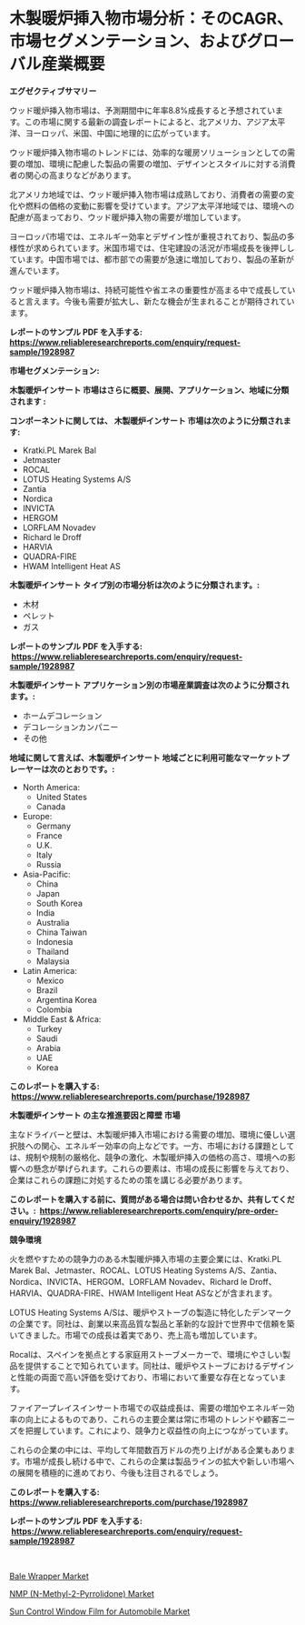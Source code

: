 <p><h1>木製暖炉挿入物市場分析：そのCAGR、市場セグメンテーション、およびグローバル産業概要</h1></p><p><strong>エグゼクティブサマリー</strong></p>
<p><p>ウッド暖炉挿入物市場は、予測期間中に年率8.8%成長すると予想されています。この市場に関する最新の調査レポートによると、北アメリカ、アジア太平洋、ヨーロッパ、米国、中国に地理的に広がっています。</p><p>ウッド暖炉挿入物市場のトレンドには、効率的な暖房ソリューションとしての需要の増加、環境に配慮した製品の需要の増加、デザインとスタイルに対する消費者の関心の高まりなどがあります。</p><p>北アメリカ地域では、ウッド暖炉挿入物市場は成熟しており、消費者の需要の変化や燃料の価格の変動に影響を受けています。アジア太平洋地域では、環境への配慮が高まっており、ウッド暖炉挿入物の需要が増加しています。</p><p>ヨーロッパ市場では、エネルギー効率とデザイン性が重視されており、製品の多様性が求められています。米国市場では、住宅建設の活況が市場成長を後押ししています。中国市場では、都市部での需要が急速に増加しており、製品の革新が進んでいます。</p><p>ウッド暖炉挿入物市場は、持続可能性や省エネの重要性が高まる中で成長していると言えます。今後も需要が拡大し、新たな機会が生まれることが期待されています。</p></p>
<p><strong>レポートのサンプル PDF を入手する: <a href="https://www.reliableresearchreports.com/enquiry/request-sample/1928987">https://www.reliableresearchreports.com/enquiry/request-sample/1928987</a></strong></p>
<p><strong>市場セグメンテーション:</strong></p>
<p><strong> 木製暖炉インサート 市場はさらに概要、展開、アプリケーション、地域に分類されます :</strong></p>
<p><strong>コンポーネントに関しては、 木製暖炉インサート 市場は次のように分類されます: &nbsp;</strong></p>
<p><ul><li>Kratki.PL Marek Bal</li><li>Jetmaster</li><li>ROCAL</li><li>LOTUS Heating Systems A/S</li><li>Zantia</li><li>Nordica</li><li>INVICTA</li><li>HERGOM</li><li>LORFLAM Novadev</li><li>Richard le Droff</li><li>HARVIA</li><li>QUADRA-FIRE</li><li>HWAM Intelligent Heat AS</li></ul></p>
<p><strong> 木製暖炉インサート タイプ別の市場分析は次のように分類されます。:</strong></p>
<p><ul><li>木材</li><li>ペレット</li><li>ガス</li></ul></p>
<p><strong>レポートのサンプル PDF を入手する: &nbsp;<a href="https://www.reliableresearchreports.com/enquiry/request-sample/1928987">https://www.reliableresearchreports.com/enquiry/request-sample/1928987</a></strong></p>
<p><strong> 木製暖炉インサート アプリケーション別の市場産業調査は次のように分類されます。:</strong></p>
<p><ul><li>ホームデコレーション</li><li>デコレーションカンパニー</li><li>その他</li></ul></p>
<p><strong>地域に関して言えば、木製暖炉インサート 地域ごとに利用可能なマーケットプレーヤーは次のとおりです。:</strong></p>
<p><ul>
    <li>
        North America:
        <ul>
            <li>United States</li>
            <li>Canada</li>
        </ul>
    </li>
    <li>
        Europe:
        <ul>
            <li>Germany</li>
            <li>France</li>
            <li>U.K.</li>
            <li>Italy</li>
            <li>Russia</li>
        </ul>
    </li>
    <li>
        Asia-Pacific:
        <ul>
            <li>China</li>
            <li>Japan</li>
            <li>South Korea</li>
            <li>India</li>
            <li>Australia</li>
            <li>China Taiwan</li>
            <li>Indonesia</li>
            <li>Thailand</li>
            <li>Malaysia</li>
        </ul>
    </li>
    <li>
        Latin America:
        <ul>
            <li>Mexico</li>
            <li>Brazil</li>
            <li>Argentina Korea</li>
            <li>Colombia</li>
        </ul>
    </li>
    <li>
        Middle East & Africa:
        <ul>
            <li>Turkey</li>
            <li>Saudi</li>
            <li>Arabia</li>
            <li>UAE</li>
            <li>Korea</li>
        </ul>
    </li>
    </ul></p>
<p><strong>このレポートを購入する: &nbsp;<a href="https://www.reliableresearchreports.com/purchase/1928987">https://www.reliableresearchreports.com/purchase/1928987</a></strong></p>
<p><strong>木製暖炉インサート の主な推進要因と障壁 市場</strong></p>
<p><p>主なドライバーと壁は、木製暖炉挿入市場における需要の増加、環境に優しい選択肢への関心、エネルギー効率の向上などです。一方、市場における課題としては、規制や規制の厳格化、競争の激化、木製暖炉挿入の価格の高さ、環境への影響への懸念が挙げられます。これらの要素は、市場の成長に影響を与えており、企業はこれらの課題に対処するための策を講じる必要があります。</p></p>
<p><strong>このレポートを購入する前に、質問がある場合は問い合わせるか、共有してください。:&nbsp; <a href="https://www.reliableresearchreports.com/enquiry/pre-order-enquiry/1928987">https://www.reliableresearchreports.com/enquiry/pre-order-enquiry/1928987</a></strong></p>
<p><strong>競争環境</strong></p>
<p><p>火を燃やすための競争力のある木製暖炉挿入市場の主要企業には、Kratki.PL Marek Bal、Jetmaster、ROCAL、LOTUS Heating Systems A/S、Zantia、Nordica、INVICTA、HERGOM、LORFLAM Novadev、Richard le Droff、HARVIA、QUADRA-FIRE、HWAM Intelligent Heat ASなどが含まれます。</p><p>LOTUS Heating Systems A/Sは、暖炉やストーブの製造に特化したデンマークの企業です。同社は、創業以来高品質な製品と革新的な設計で世界中で信頼を築いてきました。市場での成長は着実であり、売上高も増加しています。</p><p>Rocalは、スペインを拠点とする家庭用ストーブメーカーで、環境にやさしい製品を提供することで知られています。同社は、暖炉やストーブにおけるデザインと性能の両面で高い評価を受けており、市場において重要な存在となっています。</p><p>ファイアープレイスインサート市場での収益成長は、需要の増加やエネルギー効率の向上によるものであり、これらの主要企業は常に市場のトレンドや顧客ニーズを把握しています。これにより、競争力と収益性の向上につながっています。</p><p>これらの企業の中には、平均して年間数百万ドルの売り上げがある企業もあります。市場が成長し続ける中で、これらの企業は製品ラインの拡大や新しい市場への展開を積極的に進めており、今後も注目されるでしょう。</p></p>
<p><strong>このレポートを購入する: &nbsp; <a href="https://www.reliableresearchreports.com/purchase/1928987">https://www.reliableresearchreports.com/purchase/1928987</a></strong></p>
<p><strong>レポートのサンプル PDF を入手する: &nbsp;<a href="https://www.reliableresearchreports.com/enquiry/request-sample/1928987">https://www.reliableresearchreports.com/enquiry/request-sample/1928987</a></strong><strong></strong></p>
<p>&nbsp;</p>
<p><p><a href="https://github.com/Sarissaschmalingtr6fz2739/Market-Research-Report-List-1/blob/main/bale-wrapper-market.md">Bale Wrapper Market</a></p><p><a href="https://view.publitas.com/reportprime-1/nmp-n-methyl-2-pyrrolidone-market-furnish-information-about-market-size-market-share-market-dynamics-and-projections-spanning-from-2023-to-2030/">NMP (N-Methyl-2-Pyrrolidone) Market</a></p><p><a href="https://view.publitas.com/reportprime-1/sun-control-window-film-for-automobile-market-research-report-provides-critical-insights-that-can-help-shape-business-development-and-investment-strategies/">Sun Control Window Film for Automobile Market</a></p></p>